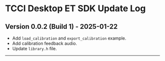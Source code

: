 
# TCCI Desktop ET SDK Update Log

## Version 0.0.2 (Build 1) - 2025-01-22

- Add `load_calibration` and `export_calibration` example.
- Add calibration feedback audio.
- Update `library.h` file.

---